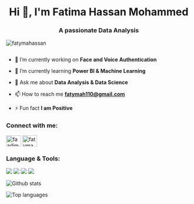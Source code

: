 <h1 align="center">Hi 👋, I'm Fatima Hassan Mohammed</h1>
<h3 align="center">A passionate Data Analysis</h3>

<p align="left"> <img src="https://komarev.com/ghpvc/?username=fatymahassan&label=Profile%20views&color=0e75b6&style=flat" alt="fatymahassan" /> </p>

<p align="left"> <a href="https://twitter.com/" target="blank"><img src="https://img.shields.io/twitter/follow/?logo=twitter&style=for-the-badge" alt="" /></a> </p>

- 🔭 I’m currently working on **Face and Voice Authentication**

- 🌱 I’m currently learning **Power BI & Machine Learning**

- 💬 Ask me about **Data Analysis & Data Science**

- 📫 How to reach me **fatymah110@gmail.com**

- ⚡ Fun fact **I am Positive**



<h3 align="left">Connect with me:</h3>
<p align="left">
<a href="https://instagram.com/faadimu" target="blank"><img align="center" src="https://raw.githubusercontent.com/rahuldkjain/github-profile-readme-generator/master/src/images/icons/Social/instagram.svg" alt="faadimu" height="30" width="40" /></a>
 <a href="https://www.linkedin.com/in/fatymahassan/" target="blank"><img align="center" src="https://raw.githubusercontent.com/rahuldkjain/github-profile-readme-generator/master/src/images/icons/Social/linkedin.svg" alt="fatymahassan" height="30" width="40" /></a>
</p>
<h3 align="left">Language & Tools:</h3>

 <img src ="https://img.shields.io/badge/-HTML-e34f26?logo=html5&logoColor=fff">  <img src ="https://img.shields.io/badge/-CSS-1572B6?logo=CSS3&logoColor=fff">  <img src ="https://img.shields.io/badge/-Dart-0175C2?logo=Dart&logoColor=fff"> <img src ="https://img.shields.io/badge/-Flutter-02569B?logo=Flutter&logoColor=fff">





![Github stats](https://github-readme-stats.vercel.app/api?username=fatymaHassan&count_private=true&show_icons=true&theme=radical)

![Top languages](https://github-readme-stats.vercel.app/api/top-langs/?username=fatymaHassan&show_icons=true&theme=radical)
